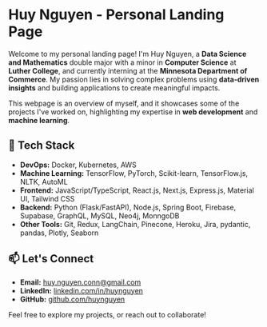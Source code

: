 # Huy Nguyen - Personal Landing Page

Welcome to my personal landing page! I'm Huy Nguyen, a **Data Science and Mathematics** double major with a minor in **Computer Science** at **Luther College**, and currently interning at the **Minnesota Department of Commerce**. My passion lies in solving complex problems using **data-driven insights** and building applications to create meaningful impacts.

This webpage is an overview of myself, and it showcases some of the projects I've worked on, highlighting my expertise in **web development** and **machine learning**.

## 🚀 Tech Stack

- **DevOps:** Docker, Kubernetes, AWS
- **Machine Learning:** TensorFlow, PyTorch, Scikit-learn, TensorFlow.js, NLTK, AutoML
- **Frontend:** JavaScript/TypeScript, React.js, Next.js, Express.js, Material UI, Tailwind CSS
- **Backend:** Python (Flask/FastAPI), Node.js, Spring Boot, Firebase, Supabase, GraphQL, MySQL, Neo4j, MonngoDB
- **Other Tools:** Git, Redux, LangChain, Pinecone, Heroku, Jira, pydantic, pandas, Plotly, Seaborn

## 📫 Let's Connect

- **Email:** huy.nguyen.conn@gmail.com
- **LinkedIn:** [linkedin.com/in/huynguyen](https://www.linkedin.com/in/huynguyen)
- **GitHub:** [github.com/huynguyen](https://github.com/huynguyen)

Feel free to explore my projects, or reach out to collaborate!
